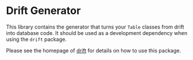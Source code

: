 # Drift Generator

This library contains the generator that turns your `Table` classes from drift
into database code.
It should be used as a development dependency when using the `drift` package.

Please see the homepage of [drift](https://drift.simonbinder.eu/) for details on how to use this package.
